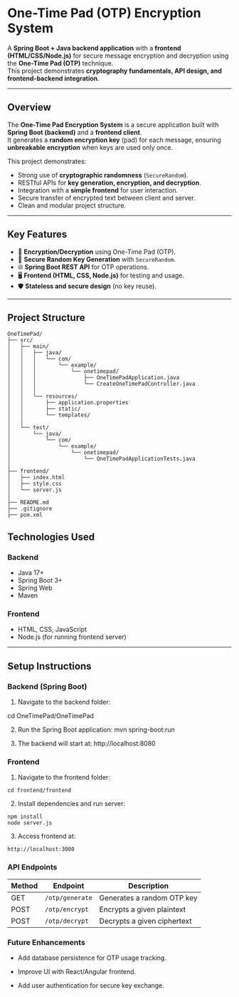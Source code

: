 # One-Time Pad (OTP) Encryption System

A **Spring Boot + Java backend application** with a **frontend (HTML/CSS/Node.js)** for secure message encryption and decryption using the **One-Time Pad (OTP)** technique.  
This project demonstrates **cryptography fundamentals, API design, and frontend-backend integration**.

---

## Overview
The **One-Time Pad Encryption System** is a secure application built with **Spring Boot (backend)** and a **frontend client**.  
It generates a **random encryption key** (pad) for each message, ensuring **unbreakable encryption** when keys are used only once.  

This project demonstrates:

- Strong use of **cryptographic randomness** (`SecureRandom`).  
- RESTful APIs for **key generation, encryption, and decryption**.  
- Integration with a **simple frontend** for user interaction.  
- Secure transfer of encrypted text between client and server.  
- Clean and modular project structure.  

---

## Key Features
- 🔐 **Encryption/Decryption** using One-Time Pad (OTP).  
- 🎲 **Secure Random Key Generation** with `SecureRandom`.  
- 🌐 **Spring Boot REST API** for OTP operations.  
- 🖥️ **Frontend (HTML, CSS, Node.js)** for testing and usage.  
- 🛡️ **Stateless and secure design** (no key reuse).  

---

## Project Structure

```text
OneTimePad/
├── src/
│   ├── main/
│   │   ├── java/
│   │   │   └── com/
│   │   │       └── example/
│   │   │           └── onetimepad/
│   │   │               ├── OneTimePadApplication.java
│   │   │               └── CreateOneTimePadController.java
│   │   │
│   │   └── resources/
│   │       ├── application.properties
│   │       ├── static/
│   │       └── templates/
│   │
│   └── test/
│       └── java/
│           └── com/
│               └── example/
│                   └── onetimepad/
│                       └── OneTimePadApplicationTests.java
│
├── frontend/
│   ├── index.html
│   ├── style.css
│   └── server.js
│
├── README.md
├── .gitignore
├── pom.xml

```
## Technologies Used
### Backend
- Java 17+  
- Spring Boot 3+  
- Spring Web  
- Maven  

### Frontend
- HTML, CSS, JavaScript  
- Node.js (for running frontend server)  

---

## Setup Instructions

### Backend (Spring Boot)

  1. Navigate to the backend folder:
   
   cd OneTimePad/OneTimePad

  2. Run the Spring Boot application:
    mvn spring-boot:run

  3. The backend will start at:
    http://localhost:8080

### Frontend

  1.  Navigate to the frontend folder:    

    cd frontend/frontend

  2. Install dependencies and run server:

    npm install
    node server.js  

  3. Access frontend at:

    http://localhost:3000  

### API Endpoints    

| Method | Endpoint        | Description                 |
| ------ | --------------- | --------------------------- |
| GET    | `/otp/generate` | Generates a random OTP key  |
| POST   | `/otp/encrypt`  | Encrypts a given plaintext  |
| POST   | `/otp/decrypt`  | Decrypts a given ciphertext |

### Future Enhancements

 - Add database persistence for OTP usage tracking.

 - Improve UI with React/Angular frontend.

 - Add user authentication for secure key exchange.
